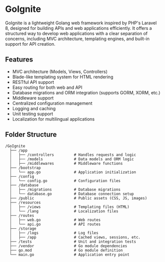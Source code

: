 # GoIgnite

GoIgnite is a lightweight Golang web framework inspired by PHP's Laravel 8, designed for building APIs and web applications efficiently. It offers a structured way to develop web applications with a clear separation of concerns, including MVC architecture, templating engines, and built-in support for API creation.

## Features

- MVC architecture (Models, Views, Controllers)
- Blade-like templating system for HTML rendering
- RESTful API support
- Easy routing for both web and API
- Database migrations and ORM integration (supports GORM, XORM, etc.)
- Middleware support
- Centralized configuration management
- Logging and caching
- Unit testing support
- Localization for multilingual applications

## Folder Structure

```text
/GoIgnite
  ├── /app
  │   ├── /controllers         # Handles requests and logic
  │   ├── /models              # Data models and ORM logic
  │   ├── /middlewares         # Middleware functions
  ├── /bootstrap
  │   └── app.go               # Application initialization
  ├── /config
  │   └── config.go            # Configuration files
  ├── /database
  │   ├── /migrations          # Database migrations
  │   └── database.go          # Database connection setup
  ├── /public                  # Public assets (CSS, JS, images)
  ├── /resources
  │   ├── /views               # Templating files (HTML)
  │   └── /lang                # Localization files
  ├── /routes
  │   ├── web.go               # Web routes
  │   └── api.go               # API routes
  ├── /storage
  │   ├── /logs                # Log files
  │   ├── /app                 # Cached views, sessions, etc.
  ├── /tests                   # Unit and integration tests
  ├── /vendor                  # Go module dependencies
  ├── go.mod                   # Go module definition
  └── main.go                  # Application entry point
